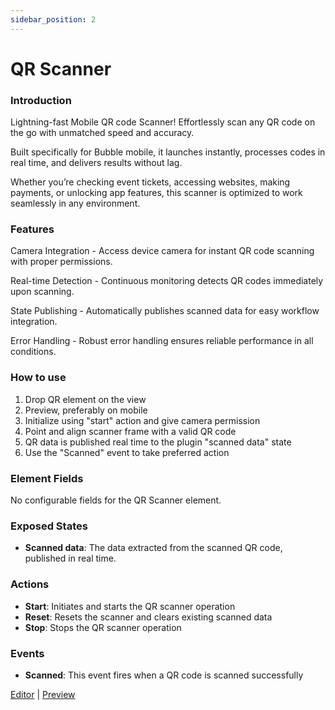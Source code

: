 ```yaml
---
sidebar_position: 2
---
```


# QR Scanner

### Introduction
Lightning-fast Mobile QR code Scanner!
Effortlessly scan any QR code on the go with unmatched speed and accuracy.

Built specifically for Bubble mobile, it launches instantly, processes codes in real time, and delivers results without lag.

Whether you’re checking event tickets, accessing websites, making payments, or unlocking app features, this scanner is optimized to work seamlessly in any environment.

### Features
Camera Integration - Access device camera for instant QR code scanning with proper permissions.

Real-time Detection - Continuous monitoring detects QR codes immediately upon scanning.

State Publishing - Automatically publishes scanned data for easy workflow integration.

Error Handling - Robust error handling ensures reliable performance in all conditions.

### How to use
1. Drop QR element on the view
2. Preview, preferably on mobile
3. Initialize using "start" action and give camera permission
4. Point and align scanner frame with a valid QR code
5. QR data is published real time to the plugin "scanned data" state
6. Use the "Scanned" event to take preferred action  

### Element Fields
No configurable fields for the QR Scanner element.

### Exposed States
- **Scanned data**: The data extracted from the scanned QR code, published in real time.

### Actions
- **Start**: Initiates and starts the QR scanner operation
- **Reset**: Resets the scanner and clears existing scanned data
- **Stop**: Stops the QR scanner operation

### Events
- **Scanned**: This event fires when a QR code is scanned successfully

[Editor](https://bubble.io/page?id=mobile-plugins&test_plugin=1757170932786x416710606214397950_current&tab=Design&name=qr-scan&type=page&elements=bTMpi0) | [Preview](https://mobile-plugins.bubbleapps.io/version-test/api/1.1/mobile/preview?debug_mode=true&preview_view=qr-scan)